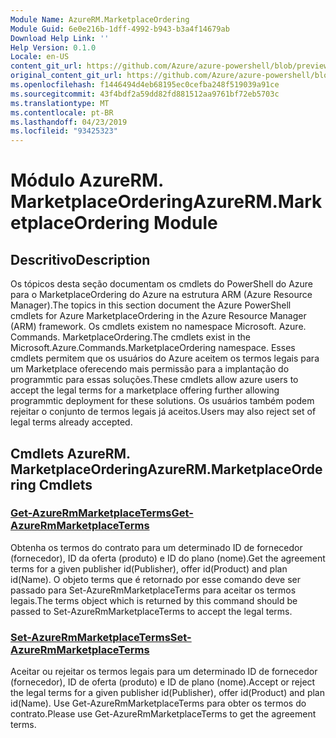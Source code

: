 ```yaml
---
Module Name: AzureRM.MarketplaceOrdering
Module Guid: 6e0e216b-1dff-4992-b943-b3a4f14679ab
Download Help Link: ''
Help Version: 0.1.0
Locale: en-US
content_git_url: https://github.com/Azure/azure-powershell/blob/preview/src/ResourceManager/MarketplaceOrdering/Commands.MarketplaceOrdering/help/AzureRM.MarketplaceOrdering.md
original_content_git_url: https://github.com/Azure/azure-powershell/blob/preview/src/ResourceManager/MarketplaceOrdering/Commands.MarketplaceOrdering/help/AzureRM.MarketplaceOrdering.md
ms.openlocfilehash: f1446494d4eb68195ec0cefba248f519039a91ce
ms.sourcegitcommit: 43f4bdf2a59dd82fd881512aa9761bf72eb5703c
ms.translationtype: MT
ms.contentlocale: pt-BR
ms.lasthandoff: 04/23/2019
ms.locfileid: "93425323"
---
```

# <span data-ttu-id="61373-101">Módulo AzureRM. MarketplaceOrdering</span><span class="sxs-lookup"><span data-stu-id="61373-101">AzureRM.MarketplaceOrdering Module</span></span>
## <span data-ttu-id="61373-102">Descritivo</span><span class="sxs-lookup"><span data-stu-id="61373-102">Description</span></span>
<span data-ttu-id="61373-103">Os tópicos desta seção documentam os cmdlets do PowerShell do Azure para o MarketplaceOrdering do Azure na estrutura ARM (Azure Resource Manager).</span><span class="sxs-lookup"><span data-stu-id="61373-103">The topics in this section document the Azure PowerShell cmdlets for Azure MarketplaceOrdering in the Azure Resource Manager (ARM) framework.</span></span> <span data-ttu-id="61373-104">Os cmdlets existem no namespace Microsoft. Azure. Commands. MarketplaceOrdering.</span><span class="sxs-lookup"><span data-stu-id="61373-104">The cmdlets exist in the Microsoft.Azure.Commands.MarketplaceOrdering namespace.</span></span> <span data-ttu-id="61373-105">Esses cmdlets permitem que os usuários do Azure aceitem os termos legais para um Marketplace oferecendo mais permissão para a implantação do programmtic para essas soluções.</span><span class="sxs-lookup"><span data-stu-id="61373-105">These cmdlets allow azure users to accept the legal terms for a marketplace offering further allowing programmtic deployment for these solutions.</span></span> <span data-ttu-id="61373-106">Os usuários também podem rejeitar o conjunto de termos legais já aceitos.</span><span class="sxs-lookup"><span data-stu-id="61373-106">Users may also reject set of legal terms already accepted.</span></span>

## <span data-ttu-id="61373-107">Cmdlets AzureRM. MarketplaceOrdering</span><span class="sxs-lookup"><span data-stu-id="61373-107">AzureRM.MarketplaceOrdering Cmdlets</span></span>
### [<span data-ttu-id="61373-108">Get-AzureRmMarketplaceTerms</span><span class="sxs-lookup"><span data-stu-id="61373-108">Get-AzureRmMarketplaceTerms</span></span>](Get-AzureRmMarketplaceTerms.md)
<span data-ttu-id="61373-109">Obtenha os termos do contrato para um determinado ID de fornecedor (fornecedor), ID da oferta (produto) e ID do plano (nome).</span><span class="sxs-lookup"><span data-stu-id="61373-109">Get the agreement terms for a given publisher id(Publisher), offer id(Product) and plan id(Name).</span></span> <span data-ttu-id="61373-110">O objeto terms que é retornado por esse comando deve ser passado para Set-AzureRmMarketplaceTerms para aceitar os termos legais.</span><span class="sxs-lookup"><span data-stu-id="61373-110">The terms object which is returned by this command should be passed to Set-AzureRmMarketplaceTerms to accept the legal terms.</span></span>

### [<span data-ttu-id="61373-111">Set-AzureRmMarketplaceTerms</span><span class="sxs-lookup"><span data-stu-id="61373-111">Set-AzureRmMarketplaceTerms</span></span>](Set-AzureRmMarketplaceTerms.md)
<span data-ttu-id="61373-112">Aceitar ou rejeitar os termos legais para um determinado ID de fornecedor (fornecedor), ID de oferta (produto) e ID de plano (nome).</span><span class="sxs-lookup"><span data-stu-id="61373-112">Accept or reject the legal terms for a given publisher id(Publisher), offer id(Product) and plan id(Name).</span></span> <span data-ttu-id="61373-113">Use Get-AzureRmMarketplaceTerms para obter os termos do contrato.</span><span class="sxs-lookup"><span data-stu-id="61373-113">Please use Get-AzureRmMarketplaceTerms to get the agreement terms.</span></span>

